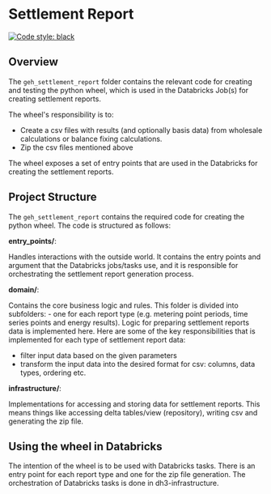 # Settlement Report

[![Code style: black](https://img.shields.io/badge/code%20style-black-000000.svg)](https://github.com/psf/black)

## Overview

The `geh_settlement_report` folder contains the relevant code for creating and testing the python wheel, which is used in the Databricks Job(s) for creating settlement reports.

The wheel's responsibility is to:

- Create a csv files with results (and optionally basis data) from wholesale calculations or balance fixing calculations.
- Zip the csv files mentioned above

The wheel exposes a set of entry points that are used in the Databricks for creating the settlement reports.

## Project Structure

The `geh_settlement_report` contains the required code for creating the python wheel. The code is structured as follows:

**entry_points/**:

Handles interactions with the outside world. It contains the entry points and argument that the Databricks jobs/tasks use, and it is responsible for orchestrating the settlement report generation process.

**domain/**:

Contains the core business logic and rules. This folder is divided into subfolders: - one for each report type (e.g. metering point periods, time series points and energy results). Logic for preparing settlement reports data is implemented here. Here are some of the key responsibilities that is implemented for each type of settlement report data:

- filter input data based on the given parameters
- transform the input data into the desired format for csv: columns, data types, ordering etc.

**infrastructure/**:

Implementations for accessing and storing data for settlement reports. This means things like accessing delta tables/view (repository), writing csv and generating the zip file.

## Using the wheel in Databricks

The intention of the wheel is to be used with Databricks tasks. There is an entry point for each report type and one for the zip file generation. The orchestration of Databricks tasks is done in dh3-infrastructure.
